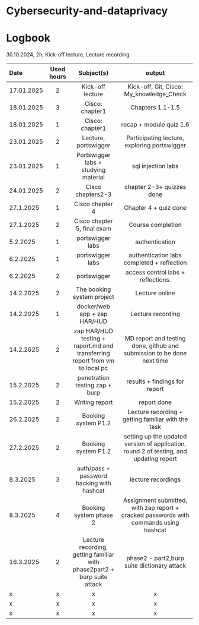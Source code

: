 # Cybersecurity-and-dataprivacy
# Logbook

30.10.2024, 2h, Kick-off lecture, Lecture recording

| Date  | Used hours | Subject(s) |  output |
| :---         |     :---:      |     :---:      |     :---:      |
| 17.01.2025 | 2 | Kick-off lecture  | Kick-off, Git, Cisco: My_knowledge_Check |
| 18.01.2025 | 3 | Cisco: chapter1  |   Chapters 1.1-1.5|
| 18.01.2025 | 1 | Cisco: chapter1  | recap + module quiz 1.6 |
| 23.01.2025 | 2 | Lecture, portswigger  | Participating lecture, exploring portswigger  |
| 23.01.2025 | 1 | Portswigger labs + studying material  | sql injection labs  |
| 24.01.2025 | 2 | Cisco chapters2-3 | chapter 2-3+ quizzes done  |
| 27.1.2025 | 1 | Cisco chapter 4  | Chapter 4 + quiz done  |
| 27.1.2025 | 2 | Cisco chapter 5, final exam  | Course completion  |
| 5.2.2025 | 1 | portswigger labs  | authentication  |
| 6.2.2025 | 1 | portswigger labs| authentication labs completed + reflection  |
| 6.2.2025 | 2 | portswigger  | access control labs + reflections.  |
| 14.2.2025 | 2 | The booking system project  | Lecture online  |
| 14.2.2025 | 1 | docker/web app + zap HAR/HUD | Lecture recording  |
| 14.2.2025 | 2 | zap HAR/HUD testing + raport.md and transferring report from vm to local pc  | MD report and testing done, github and submission to be done next time  |
| 15.2.2025 | 2 | penetration testing zap + burp | results + findings for report  |
| 15.2.2025 | 2 | Writing report| report done  |
| 26.2.2025 | 2 | Booking system P1.2 | Lecture recording + getting familiar with the task  |
| 27.2.2025 | 2 | Booking system P1.2 | setting up the updated version of application, round 2 of testing, and updating report  |
| 8.3.2025 | 3 | auth/pass + password hacking with hashcat | lecture recordings |
| 8.3.2025 | 4 | Booking system phase 2 | Assignment submitted, with zap report + cracked passwords with commands using hashcat |
| 16.3.2025 | 2 | Lecture recording, getting familiar with phase2part2 + burp suite attack | phase2 - part2,burp suite dictionary attack |
| x | x | x | x  |
| x | x | x | x  |
| x | x | x | x  |

